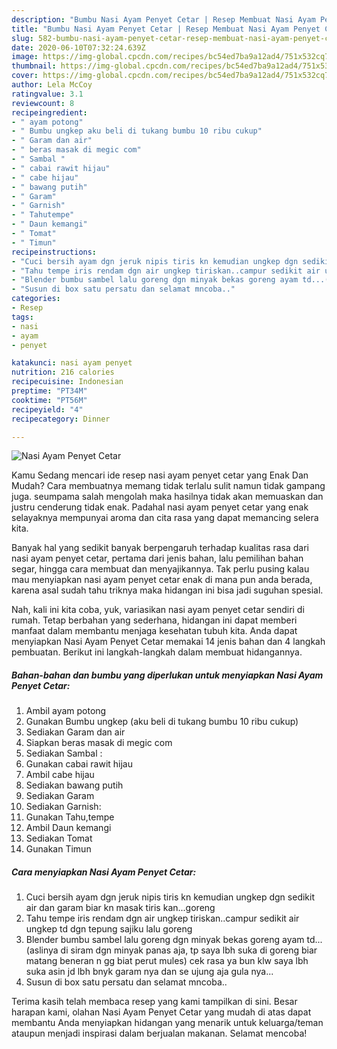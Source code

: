 ```yaml
---
description: "Bumbu Nasi Ayam Penyet Cetar | Resep Membuat Nasi Ayam Penyet Cetar Yang Enak Dan Mudah"
title: "Bumbu Nasi Ayam Penyet Cetar | Resep Membuat Nasi Ayam Penyet Cetar Yang Enak Dan Mudah"
slug: 582-bumbu-nasi-ayam-penyet-cetar-resep-membuat-nasi-ayam-penyet-cetar-yang-enak-dan-mudah
date: 2020-06-10T07:32:24.639Z
image: https://img-global.cpcdn.com/recipes/bc54ed7ba9a12ad4/751x532cq70/nasi-ayam-penyet-cetar-foto-resep-utama.jpg
thumbnail: https://img-global.cpcdn.com/recipes/bc54ed7ba9a12ad4/751x532cq70/nasi-ayam-penyet-cetar-foto-resep-utama.jpg
cover: https://img-global.cpcdn.com/recipes/bc54ed7ba9a12ad4/751x532cq70/nasi-ayam-penyet-cetar-foto-resep-utama.jpg
author: Lela McCoy
ratingvalue: 3.1
reviewcount: 8
recipeingredient:
- " ayam potong"
- " Bumbu ungkep aku beli di tukang bumbu 10 ribu cukup"
- " Garam dan air"
- " beras masak di megic com"
- " Sambal "
- " cabai rawit hijau"
- " cabe hijau"
- " bawang putih"
- " Garam"
- " Garnish"
- " Tahutempe"
- " Daun kemangi"
- " Tomat"
- " Timun"
recipeinstructions:
- "Cuci bersih ayam dgn jeruk nipis tiris kn kemudian ungkep dgn sedikit air dan garam biar kn masak tiris kan...goreng"
- "Tahu tempe iris rendam dgn air ungkep tiriskan..campur sedikit air ungkep td dgn tepung sajiku lalu goreng"
- "Blender bumbu sambel lalu goreng dgn minyak bekas goreng ayam td...(aslinya di siram dgn minyak panas aja, tp saya lbh suka di goreng biar matang beneran n gg biat perut mules) cek rasa ya bun klw saya lbh suka asin jd lbh bnyk garam nya dan se ujung aja gula nya..."
- "Susun di box satu persatu dan selamat mncoba.."
categories:
- Resep
tags:
- nasi
- ayam
- penyet

katakunci: nasi ayam penyet 
nutrition: 216 calories
recipecuisine: Indonesian
preptime: "PT34M"
cooktime: "PT56M"
recipeyield: "4"
recipecategory: Dinner

---
```



![Nasi Ayam Penyet Cetar](https://img-global.cpcdn.com/recipes/bc54ed7ba9a12ad4/751x532cq70/nasi-ayam-penyet-cetar-foto-resep-utama.jpg)

Kamu Sedang mencari ide resep nasi ayam penyet cetar yang Enak Dan Mudah? Cara membuatnya memang tidak terlalu sulit namun tidak gampang juga. seumpama salah mengolah maka hasilnya tidak akan memuaskan dan justru cenderung tidak enak. Padahal nasi ayam penyet cetar yang enak selayaknya mempunyai aroma dan cita rasa yang dapat memancing selera kita.

Banyak hal yang sedikit banyak berpengaruh terhadap kualitas rasa dari nasi ayam penyet cetar, pertama dari jenis bahan, lalu pemilihan bahan segar, hingga cara membuat dan menyajikannya. Tak perlu pusing kalau mau menyiapkan nasi ayam penyet cetar enak di mana pun anda berada, karena asal sudah tahu triknya maka hidangan ini bisa jadi suguhan spesial.




Nah, kali ini kita coba, yuk, variasikan nasi ayam penyet cetar sendiri di rumah. Tetap berbahan yang sederhana, hidangan ini dapat memberi manfaat dalam membantu menjaga kesehatan tubuh kita. Anda dapat menyiapkan Nasi Ayam Penyet Cetar memakai 14 jenis bahan dan 4 langkah pembuatan. Berikut ini langkah-langkah dalam membuat hidangannya.

<!--inarticleads1-->

##### Bahan-bahan dan bumbu yang diperlukan untuk menyiapkan Nasi Ayam Penyet Cetar:

1. Ambil  ayam potong
1. Gunakan  Bumbu ungkep (aku beli di tukang bumbu 10 ribu cukup)
1. Sediakan  Garam dan air
1. Siapkan  beras masak di megic com
1. Sediakan  Sambal :
1. Gunakan  cabai rawit hijau
1. Ambil  cabe hijau
1. Sediakan  bawang putih
1. Sediakan  Garam
1. Sediakan  Garnish:
1. Gunakan  Tahu,tempe
1. Ambil  Daun kemangi
1. Sediakan  Tomat
1. Gunakan  Timun




<!--inarticleads2-->

##### Cara menyiapkan Nasi Ayam Penyet Cetar:

1. Cuci bersih ayam dgn jeruk nipis tiris kn kemudian ungkep dgn sedikit air dan garam biar kn masak tiris kan...goreng
1. Tahu tempe iris rendam dgn air ungkep tiriskan..campur sedikit air ungkep td dgn tepung sajiku lalu goreng
1. Blender bumbu sambel lalu goreng dgn minyak bekas goreng ayam td...(aslinya di siram dgn minyak panas aja, tp saya lbh suka di goreng biar matang beneran n gg biat perut mules) cek rasa ya bun klw saya lbh suka asin jd lbh bnyk garam nya dan se ujung aja gula nya...
1. Susun di box satu persatu dan selamat mncoba..




Terima kasih telah membaca resep yang kami tampilkan di sini. Besar harapan kami, olahan Nasi Ayam Penyet Cetar yang mudah di atas dapat membantu Anda menyiapkan hidangan yang menarik untuk keluarga/teman ataupun menjadi inspirasi dalam berjualan makanan. Selamat mencoba!
